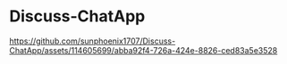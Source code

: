 # Discuss-ChatApp


https://github.com/sunphoenix1707/Discuss-ChatApp/assets/114605699/abba92f4-726a-424e-8826-ced83a5e3528


